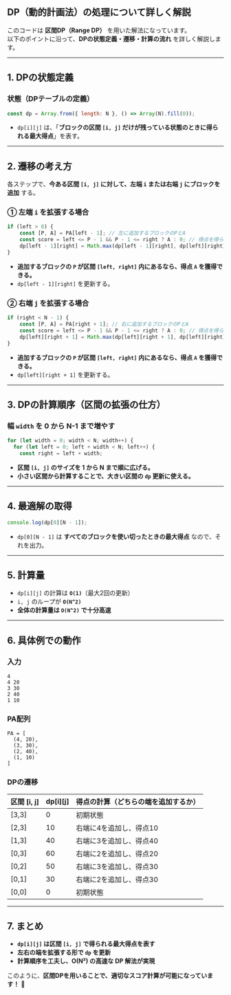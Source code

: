 ## **DP（動的計画法）の処理について詳しく解説**

このコードは **区間DP（Range DP）** を用いた解法になっています。  
以下のポイントに沿って、**DPの状態定義・遷移・計算の流れ** を詳しく解説します。

---

## **1. DPの状態定義**

### **状態（DPテーブルの定義）**

```js
const dp = Array.from({ length: N }, () => Array(N).fill(0));
```

- `dp[i][j]` は、「**ブロックの区間 `[i, j]` だけが残っている状態のときに得られる最大得点**」を表す。

---

## **2. 遷移の考え方**

各ステップで、**今ある区間 `[i, j]` に対して、左端 `i` または右端 `j` にブロックを追加** する。

### **① 左端 `i` を拡張する場合**

```js
if (left > 0) {
    const [P, A] = PA[left - 1]; // 左に追加するブロックのPとA
    const score = left <= P - 1 && P - 1 <= right ? A : 0; // 得点を得られるかチェック
    dp[left - 1][right] = Math.max(dp[left - 1][right], dp[left][right] + score);
}
```

- **追加するブロックの `P` が区間 `[left, right]` 内にあるなら、得点 `A` を獲得できる。**
- `dp[left - 1][right]` を更新する。

### **② 右端 `j` を拡張する場合**

```js
if (right < N - 1) {
    const [P, A] = PA[right + 1]; // 右に追加するブロックのPとA
    const score = left <= P - 1 && P - 1 <= right ? A : 0; // 得点を得られるかチェック
    dp[left][right + 1] = Math.max(dp[left][right + 1], dp[left][right] + score);
}
```

- **追加するブロックの `P` が区間 `[left, right]` 内にあるなら、得点 `A` を獲得できる。**
- `dp[left][right + 1]` を更新する。

---

## **3. DPの計算順序（区間の拡張の仕方）**

### **幅 `width` を 0 から N-1 まで増やす**

```js
for (let width = 0; width < N; width++) {
  for (let left = 0; left + width < N; left++) {
    const right = left + width;
```

- **区間 `[i, j]` のサイズを 1 から N まで順に広げる。**
- **小さい区間から計算することで、大きい区間の `dp` 更新に使える。**

---

## **4. 最適解の取得**

```js
console.log(dp[0][N - 1]);
```

- `dp[0][N - 1]` は **すべてのブロックを使い切ったときの最大得点** なので、それを出力。

---

## **5. 計算量**

- `dp[i][j]` の計算は **`O(1)`**（最大2回の更新）
- `i, j` のループが **`O(N^2)`**
- **全体の計算量は `O(N^2)` で十分高速**

---

## **6. 具体例での動作**

### **入力**

```
4
4 20
3 30
2 40
1 10
```

### **PA配列**

```
PA = [
  (4, 20),
  (3, 30),
  (2, 40),
  (1, 10)
]
```

### **DPの遷移**

| **区間 [i, j]** | **dp[i][j]** | **得点の計算（どちらの端を追加するか）** |
| --------------- | ------------ | ---------------------------------------- |
| [3,3]           | 0            | 初期状態                                 |
| [2,3]           | 10           | 右端に4を追加し、得点10                  |
| [1,3]           | 40           | 右端に3を追加し、得点40                  |
| [0,3]           | 60           | 右端に2を追加し、得点20                  |
| [0,2]           | 50           | 右端に3を追加し、得点30                  |
| [0,1]           | 30           | 右端に2を追加し、得点30                  |
| [0,0]           | 0            | 初期状態                                 |

---

## **7. まとめ**

- **`dp[i][j]` は区間 `[i, j]` で得られる最大得点を表す**
- **左右の端を拡張する形で `dp` を更新**
- **計算順序を工夫し、O(N²) の高速な DP 解法が実現**

このように、**区間DPを用いることで、適切なスコア計算が可能になっています！** 🚀
